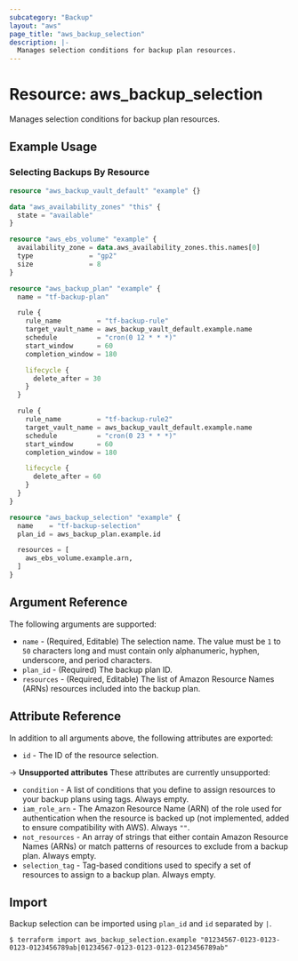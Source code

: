 ```yaml
---
subcategory: "Backup"
layout: "aws"
page_title: "aws_backup_selection"
description: |-
  Manages selection conditions for backup plan resources.
---
```


# Resource: aws_backup_selection

Manages selection conditions for backup plan resources.

## Example Usage

### Selecting Backups By Resource

```terraform
resource "aws_backup_vault_default" "example" {}

data "aws_availability_zones" "this" {
  state = "available"
}

resource "aws_ebs_volume" "example" {
  availability_zone = data.aws_availability_zones.this.names[0]
  type              = "gp2"
  size              = 8
}

resource "aws_backup_plan" "example" {
  name = "tf-backup-plan"

  rule {
    rule_name         = "tf-backup-rule"
    target_vault_name = aws_backup_vault_default.example.name
    schedule          = "cron(0 12 * * *)"
    start_window      = 60
    completion_window = 180

    lifecycle {
      delete_after = 30
    }
  }

  rule {
    rule_name         = "tf-backup-rule2"
    target_vault_name = aws_backup_vault_default.example.name
    schedule          = "cron(0 23 * * *)"
    start_window      = 60
    completion_window = 180

    lifecycle {
      delete_after = 60
    }
  }
}

resource "aws_backup_selection" "example" {
  name    = "tf-backup-selection"
  plan_id = aws_backup_plan.example.id

  resources = [
    aws_ebs_volume.example.arn,
  ]
}
```

## Argument Reference

The following arguments are supported:

* `name` - (Required, Editable) The selection name. The value must be `1` to `50` characters long and must contain only alphanumeric, hyphen, underscore, and period characters.
* `plan_id` - (Required) The backup plan ID.
* `resources` - (Required, Editable) The list of Amazon Resource Names (ARNs) resources included into the backup plan.

## Attribute Reference

In addition to all arguments above, the following attributes are exported:

* `id` - The ID of the resource selection.

->  **Unsupported attributes**
These attributes are currently unsupported:

* `condition` - A list of conditions that you define to assign resources to your backup plans using tags. Always empty.
* `iam_role_arn` -  The Amazon Resource Name (ARN) of the role used for authentication when the resource is backed up (not implemented, added to ensure compatibility with AWS). Always `""`.
* `not_resources` - An array of strings that either contain Amazon Resource Names (ARNs) or match patterns of resources to exclude from a backup plan. Always empty.
* `selection_tag` - Tag-based conditions used to specify a set of resources to assign to a backup plan. Always empty.

## Import

Backup selection can be imported using `plan_id` and `id` separated by `|`.

```
$ terraform import aws_backup_selection.example "01234567-0123-0123-0123-0123456789ab|01234567-0123-0123-0123-0123456789ab"
```
